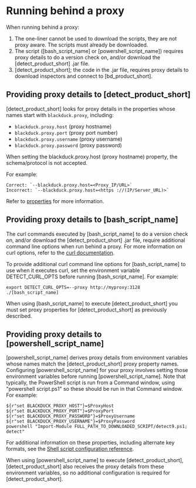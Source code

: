 # Running behind a proxy

When running behind a proxy:

1. The one-liner cannot be used to download the scripts, they are not proxy aware. The scripts must already be downloaded.
2. The script ([bash_script_name] or [powershell_script_name]) requires proxy details to do a version
check on, and/or download the [detect_product_short] .jar file.
3. [detect_product_short]; the code in the .jar file, requires proxy details to download inspectors and
connect to [bd_product_short].

## Providing proxy details to [detect_product_short]

[detect_product_short] looks for proxy details in the properties whose names start with `blackduck.proxy`,
including:

* `blackduck.proxy.host` (proxy hostname)
* `blackduck.proxy.port` (proxy port number)
* `blackduck.proxy.username` (proxy username)
* `blackduck.proxy.password` (proxy password)

When setting the blackduck.proxy.host (proxy hostname) property, the schema/protocol is not accepted.   

For example:  
 
	Correct: `--blackduck.proxy.host=<Proxy_IP/URL>`   
	Incorrect: `--blackduck.proxy.host=<https‎ ://(IP/Server_URL)>`   
	

Refer to [properties](../properties/configuration/proxy.md) for more information.

## Providing proxy details to [bash_script_name]

The curl commands executed by [bash_script_name] to do a version check on, and/or download the [detect_product_short]
.jar file, require additional command line options when run behind a proxy. For more information
on curl options, refer to the [curl documentation](https://curl.haxx.se/docs/manpage.html).

To provide additional curl command line options for [bash_script_name] to use
when it executes curl, set the environment variable DETECT_CURL_OPTS before running
[bash_script_name]. For example:

    export DETECT_CURL_OPTS=--proxy http://myproxy:3128
    ./[bash_script_name]

When using [bash_script_name] to execute [detect_product_short] you must set proxy properties
for [detect_product_short] as previously described.

## Providing proxy details to [powershell_script_name]

[powershell_script_name] derives proxy details from environment variables
whose names match the [detect_product_short] proxy property names.
Configuring [powershell_script_name] for your proxy involves
setting those environment variables before running [powershell_script_name].
Note that typically, the PowerShell script is run from a Command window, using "powershell script.ps1" so these should be run in that Command window.
For example:

    ${r"set BLACKDUCK_PROXY_HOST"}=$ProxyHost
    ${r"set BLACKDUCK_PROXY_PORT"}=$ProxyPort
    ${r"set BLACKDUCK_PROXY_PASSWORD"}=$ProxyUsername
    ${r"set BLACKDUCK_PROXY_USERNAME"}=$ProxyPassword
    powershell "Import-Module FULL_PATH_TO_DOWNLOADED_SCRIPT/detect9.ps1; detect"

For additional information on these properties, including alternate key formats, see the [Shell script configuration reference](../scripts/overview.md).

When using [powershell_script_name] to execute [detect_product_short], [detect_product_short] also receives the proxy details
from these environment variables, so no additional configuration is required for [detect_product_short].


